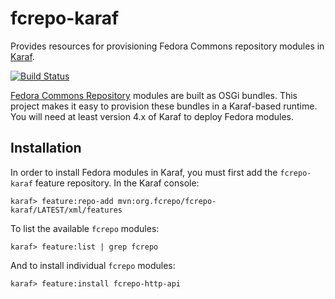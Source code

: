# fcrepo-karaf

Provides resources for provisioning Fedora Commons repository modules in [Karaf](http://karaf.apache.org).

[![Build Status](https://travis-ci.org/fcrepo4-labs/fcrepo-karaf.png?branch=master)](https://travis-ci.org/fcrepo4-labs/fcrepo-karaf)

[Fedora Commons Repository](https://github.com/fcrepo4/fcrepo4) modules are built as
OSGi bundles. This project makes it easy to provision these bundles in a Karaf-based
runtime. You will need at least version 4.x of Karaf to deploy Fedora modules.

## Installation

In order to install Fedora modules in Karaf, you must first add the `fcrepo-karaf`
feature repository. In the Karaf console:

    karaf> feature:repo-add mvn:org.fcrepo/fcrepo-karaf/LATEST/xml/features

To list the available `fcrepo` modules:

    karaf> feature:list | grep fcrepo

And to install individual `fcrepo` modules:

    karaf> feature:install fcrepo-http-api


